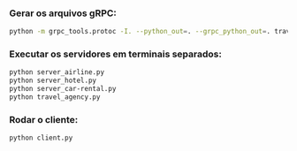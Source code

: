 ### Gerar os arquivos gRPC:
```sh
python -m grpc_tools.protoc -I. --python_out=. --grpc_python_out=. travel.proto
```

### Executar os servidores em terminais separados:
```sh
python server_airline.py
python server_hotel.py
python server_car-rental.py
python travel_agency.py
```

### Rodar o cliente:
```sh
python client.py
```
